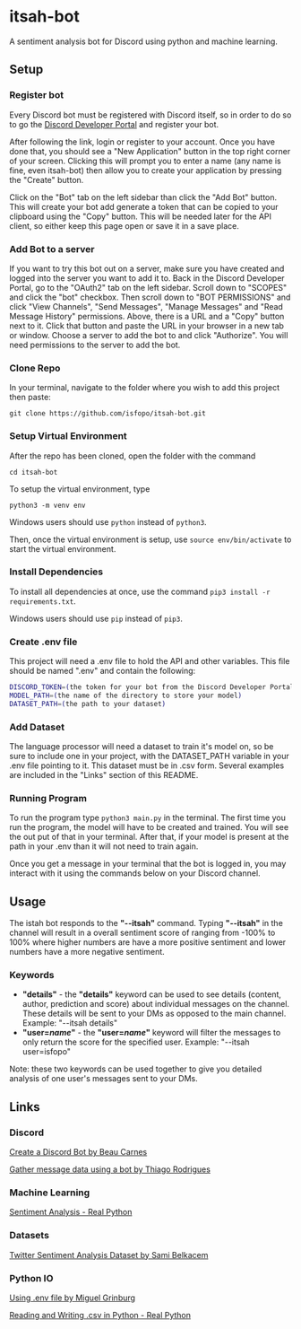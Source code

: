 # itsah-bot

A sentiment analysis bot for Discord using python and machine learning.

## Setup

### Register bot

Every Discord bot must be registered with Discord itself, so in order to do so to go the [Discord Developer Portal](https://discord.com/login?redirect_to=%2Fdevelopers%2Fapplications) and register your bot.

After following the link, login or register to your account. Once you have done that, you should see a "New Application" button in the top right corner of your screen. Clicking this will prompt you to enter a name (any name is fine, even itsah-bot) then allow you to create your application by pressing the "Create" button.

Click on the "Bot" tab on the left sidebar than click the "Add Bot" button. This will create your bot add generate a token that can be copied to your clipboard using the "Copy" button. This will be needed later for the API client, so either keep this page open or save it in a save place.

### Add Bot to a server

If you want to try this bot out on a server, make sure you have created and logged into the server you want to add it to. Back in the Discord Developer Portal, go to the "OAuth2" tab on the left sidebar. Scroll down to "SCOPES" and click the "bot" checkbox. Then scroll down to "BOT PERMISSIONS" and click "View Channels", "Send Messages", "Manage Messages" and "Read Message History" permissions. Above, there is a URL and a "Copy" button next to it. Click that button and paste the URL in your browser in a new tab or window. Choose a server to add the bot to and click "Authorize". You will need permissions to the server to add the bot.

### Clone Repo

In your terminal, navigate to the folder where you wish to add this project then paste:

`git clone https://github.com/isfopo/itsah-bot.git`

### Setup Virtual Environment

After the repo has been cloned, open the folder with the command

`cd itsah-bot`

To setup the virtual environment, type

`python3 -m venv env`

Windows users should use `python` instead of `python3`.

Then, once the virtual environment is setup, use `source env/bin/activate` to start the virtual environment.

### Install Dependencies

To install all dependencies at once, use the command `pip3 install -r requirements.txt`.

Windows users should use `pip` instead of `pip3`.

### Create .env file

This project will need a .env file to hold the API and other variables. This file should be named ".env" and contain the following:

```sh
DISCORD_TOKEN=(the token for your bot from the Discord Developer Portal)
MODEL_PATH=(the name of the directory to store your model)
DATASET_PATH=(the path to your dataset)
```

### Add Dataset

The language processor will need a dataset to train it's model on, so be sure to include one in your project, with the DATASET_PATH variable in your .env file pointing to it. This dataset must be in .csv form. Several examples are included in the "Links" section of this README.

### Running Program

To run the program type `python3 main.py` in the terminal. The first time you run the program, the model will have to be created and trained. You will see the out put of that in your terminal. After that, if your model is present at the path in your .env than it will not need to train again.

Once you get a message in your terminal that the bot is logged in, you may interact with it using the commands below on your Discord channel.

## Usage

The istah bot responds to the **"--itsah"** command. Typing **"--itsah"** in the channel will result in a overall sentiment score of ranging from -100% to 100% where higher numbers are have a more positive sentiment and lower numbers have a more negative sentiment.

### Keywords

- **"details"** - the **"details"** keyword can be used to see details (content, author, prediction and score) about individual messages on the channel. These details will be sent to your DMs as opposed to the main channel. Example: "--itsah details"
- **"user=_name_"** - the **"user=_name_"** keyword will filter the messages to only return the score for the specified user. Example: "--itsah user=isfopo"

Note: these two keywords can be used together to give you detailed analysis of one user's messages sent to your DMs.

## Links

### Discord

[Create a Discord Bot by Beau Carnes](https://www.freecodecamp.org/news/create-a-discord-bot-with-python/)

[Gather message data using a bot by Thiago Rodrigues](https://levelup.gitconnected.com/how-to-gather-message-data-using-a-discord-bot-from-scratch-with-python-2fe239da3bcd)

### Machine Learning

[Sentiment Analysis - Real Python](https://realpython.com/sentiment-analysis-python/)

### Datasets

[Twitter Sentiment Analysis Dataset by Sami Belkacem](https://www.kaggle.com/sambelkacem/twitter-sentiment-analysis-data)

### Python IO

[Using .env file by Miguel Grinburg](https://www.twilio.com/blog/environment-variables-python)

[Reading and Writing .csv in Python - Real Python](https://realpython.com/python-csv/)
